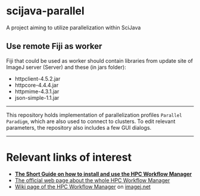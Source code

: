 # scijava-parallel
A project aiming to utilize parallelization within SciJava

## Use remote Fiji as worker

Fiji that could be used as worker should contain libraries from update site of ImageJ server (Server) and these (in jars folder):
* httpclient-4.5.2.jar 
* httpcore-4.4.4.jar 
* httpmime-4.3.1.jar
* json-simple-1.1.jar

-------
This repository holds implementation of parallelization profiles `Parallel Paradigm`, which are also used to connect to clusters.
To edit relevant parameters, the repository also includes a few GUI dialogs.

-------
# Relevant links of interest

- [__The Short Guide on how to install and use the HPC Workflow Manager__](https://github.com/fiji-hpc/parallel-macro/wiki/Short-Guide)
- [The official web page about the whole HPC Workflow Manager](https://fiji-hpc.github.io/hpc-parallel-tools/)
- [Wiki page of the HPC Workflow Manager](https://imagej.net/HPC_Workflow_Manager) on [imagej.net](https://imagej.net/)
